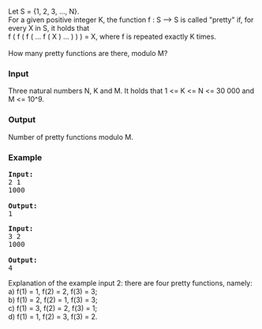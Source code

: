 <p>Let S = {1, 2, 3, ..., N}.<br>For a given positive integer K, the function f : S --&gt; S is called "pretty" if, for every X in S, it holds that<br>f ( f ( f ( ... f ( X ) ... ) ) ) = X, where f is repeated exactly K times.<br> <br>How many pretty functions are there, modulo M?</p>
<h3>Input</h3>
<p>Three natural numbers N, K and M. It holds that 1 &lt;= K &lt;= N &lt;= 30 000 and M &lt;= 10^9.</p>
<h3>Output</h3>
<p>Number of pretty functions modulo M.</p>
<h3>Example</h3>
<pre><strong>Input:</strong><br>2 1<br>1000<br><br><strong>Output:</strong><br>1</pre>
<pre><strong>Input:</strong><br>3 2<br>1000<br><br><strong>Output:</strong><br>4</pre>
<p>Explanation of the example input 2: there are four pretty functions, namely:<br>a) f(1) = 1, f(2) = 2, f(3) = 3; <br>b) f(1) = 2, f(2) = 1, f(3) = 3;<br>c) f(1) = 3, f(2) = 2, f(3) = 1;<br>d) f(1) = 1, f(2) = 3, f(3) = 2.</p>
<p>&nbsp;</p>